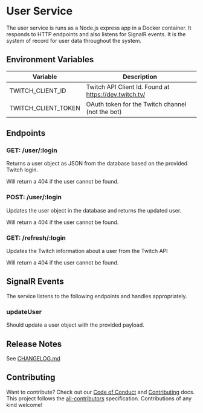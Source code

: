 # User Service

The user service is runs as a Node.js express app in a Docker container. It responds to HTTP endpoints and also listens for SignalR events.  It is the system of record for user data throughout the system.

## Environment Variables

| Variable               | Description                                           |
| ---------------------- | ----------------------------------------------------- |
| TWITCH_CLIENT_ID       | Twitch API Client Id. Found at https://dev.twitch.tv/ |
| TWITCH_CLIENT_TOKEN    | OAuth token for the Twitch channel (not the bot)      |

## Endpoints

### GET: /user/:login

Returns a user object as JSON from the database based on the provided Twitch login.

Will return a 404 if the user cannot be found.

### POST: /user/:login

Updates the user object in the database and returns the updated user.

Will return a 404 if the user cannot be found.

### GET: /refresh/:login

Updates the Twitch information about a user from the Twitch API

Will return a 404 if the user cannot be found.

## SignalR Events

The service listens to the following endpoints and handles appropriately.

### updateUser

Should update a user object with the provided payload.

## Release Notes

See [CHANGELOG.md](../../../CHANGELOG.md)

## Contributing

Want to contribute? Check out our [Code of Conduct](../../../CODE_OF_CONDUCT.md) and [Contributing](../../../CONTRIBUTING.md) docs. This project follows the [all-contributors](https://github.com/all-contributors/all-contributors) specification. Contributions of any kind welcome!
